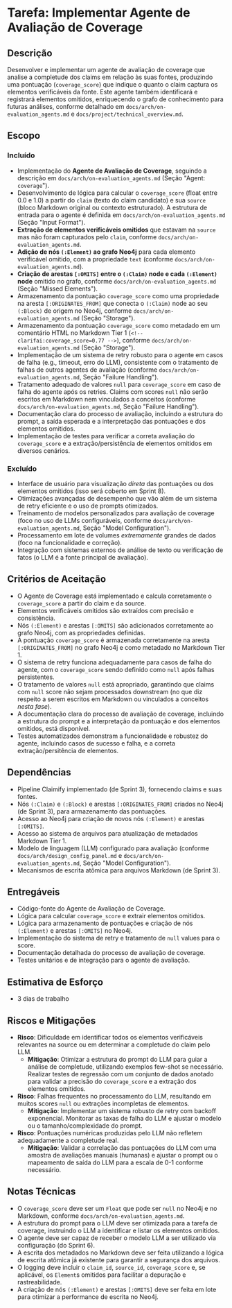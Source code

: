 # Tarefa: Implementar Agente de Avaliação de Coverage

## Descrição
Desenvolver e implementar um agente de avaliação de coverage que analise a completude dos claims em relação às suas fontes, produzindo uma pontuação (`coverage_score`) que indique o quanto o claim captura os elementos verificáveis da fonte. Este agente também identificará e registrará elementos omitidos, enriquecendo o grafo de conhecimento para futuras análises, conforme detalhado em `docs/arch/on-evaluation_agents.md` e `docs/project/technical_overview.md`.

## Escopo

### Incluído
- Implementação do **Agente de Avaliação de Coverage**, seguindo a descrição em `docs/arch/on-evaluation_agents.md` (Seção "Agent: `coverage`").
- Desenvolvimento de lógica para calcular o `coverage_score` (float entre 0.0 e 1.0) a partir do `claim` (texto do claim candidato) e sua `source` (bloco Markdown original ou contexto estruturado). A estrutura de entrada para o agente é definida em `docs/arch/on-evaluation_agents.md` (Seção "Input Format").
- **Extração de elementos verificáveis omitidos** que estavam na `source` mas não foram capturados pelo `claim`, conforme `docs/arch/on-evaluation_agents.md`.
- **Adição de nós `(:Element)` ao grafo Neo4j** para cada elemento verificável omitido, com a propriedade `text` (conforme `docs/arch/on-evaluation_agents.md`).
- **Criação de arestas `[:OMITS]` entre o `(:Claim)` node e cada `(:Element)` node** omitido no grafo, conforme `docs/arch/on-evaluation_agents.md` (Seção "Missed Elements").
- Armazenamento da pontuação `coverage_score` como uma propriedade na aresta `[:ORIGINATES_FROM]` que conecta o `(:Claim)` node ao seu `(:Block)` de origem no Neo4j, conforme `docs/arch/on-evaluation_agents.md` (Seção "Storage").
- Armazenamento da pontuação `coverage_score` como metadado em um comentário HTML no Markdown Tier 1 (`<!-- clarifai:coverage_score=0.77 -->`), conforme `docs/arch/on-evaluation_agents.md` (Seção "Storage").
- Implementação de um sistema de retry robusto para o agente em casos de falha (e.g., timeout, erro do LLM), consistente com o tratamento de falhas de outros agentes de avaliação (conforme `docs/arch/on-evaluation_agents.md`, Seção "Failure Handling").
- Tratamento adequado de valores `null` para `coverage_score` em caso de falha do agente após os retries. Claims com scores `null` não serão escritos em Markdown nem vinculados a conceitos (conforme `docs/arch/on-evaluation_agents.md`, Seção "Failure Handling").
- Documentação clara do processo de avaliação, incluindo a estrutura do prompt, a saída esperada e a interpretação das pontuações e dos elementos omitidos.
- Implementação de testes para verificar a correta avaliação do `coverage_score` e a extração/persistência de elementos omitidos em diversos cenários.

### Excluído
- Interface de usuário para visualização *direta* das pontuações ou dos elementos omitidos (isso será coberto em Sprint 8).
- Otimizações avançadas de desempenho que vão além de um sistema de retry eficiente e o uso de prompts otimizados.
- Treinamento de modelos personalizados para avaliação de coverage (foco no uso de LLMs configuráveis, conforme `docs/arch/on-evaluation_agents.md`, Seção "Model Configuration").
- Processamento em lote de volumes *extremamente* grandes de dados (foco na funcionalidade e correção).
- Integração com sistemas externos de análise de texto ou verificação de fatos (o LLM é a fonte principal de avaliação).

## Critérios de Aceitação
- O Agente de Coverage está implementado e calcula corretamente o `coverage_score` a partir do claim e da source.
- Elementos verificáveis omitidos são extraídos com precisão e consistência.
- Nós `(:Element)` e arestas `[:OMITS]` são adicionados corretamente ao grafo Neo4j, com as propriedades definidas.
- A pontuação `coverage_score` é armazenada corretamente na aresta `[:ORIGINATES_FROM]` no grafo Neo4j e como metadado no Markdown Tier 1.
- O sistema de retry funciona adequadamente para casos de falha do agente, com o `coverage_score` sendo definido como `null` após falhas persistentes.
- O tratamento de valores `null` está apropriado, garantindo que claims com `null` score não sejam processados downstream (no que diz respeito a serem escritos em Markdown ou vinculados a conceitos *nesta fase*).
- A documentação clara do processo de avaliação de coverage, incluindo a estrutura do prompt e a interpretação da pontuação e dos elementos omitidos, está disponível.
- Testes automatizados demonstram a funcionalidade e robustez do agente, incluindo casos de sucesso e falha, e a correta extração/persitência de elementos.

## Dependências
- Pipeline Claimify implementado (de Sprint 3), fornecendo claims e suas fontes.
- Nós `(:Claim)` e `(:Block)` e arestas `[:ORIGINATES_FROM]` criados no Neo4j (de Sprint 3), para armazenamento das pontuações.
- Acesso ao Neo4j para criação de novos nós `(:Element)` e arestas `[:OMITS]`.
- Acesso ao sistema de arquivos para atualização de metadados Markdown Tier 1.
- Modelo de linguagem (LLM) configurado para avaliação (conforme `docs/arch/design_config_panel.md` e `docs/arch/on-evaluation_agents.md`, Seção "Model Configuration").
- Mecanismos de escrita atômica para arquivos Markdown (de Sprint 3).

## Entregáveis
- Código-fonte do Agente de Avaliação de Coverage.
- Lógica para calcular `coverage_score` e extrair elementos omitidos.
- Lógica para armazenamento de pontuações e criação de nós `(:Element)` e arestas `[:OMITS]` no Neo4j.
- Implementação do sistema de retry e tratamento de `null` values para o score.
- Documentação detalhada do processo de avaliação de coverage.
- Testes unitários e de integração para o agente de avaliação.

## Estimativa de Esforço
- 3 dias de trabalho

## Riscos e Mitigações
- **Risco**: Dificuldade em identificar todos os elementos verificáveis relevantes na source ou em determinar a completude do claim pelo LLM.
  - **Mitigação**: Otimizar a estrutura do prompt do LLM para guiar a análise de completude, utilizando exemplos few-shot se necessário. Realizar testes de regressão com um conjunto de dados anotado para validar a precisão do `coverage_score` e a extração dos elementos omitidos.
- **Risco**: Falhas frequentes no processamento do LLM, resultando em muitos scores `null` ou extrações incompletas de elementos.
  - **Mitigação**: Implementar um sistema robusto de retry com backoff exponencial. Monitorar as taxas de falha do LLM e ajustar o modelo ou o tamanho/complexidade do prompt.
- **Risco**: Pontuações numéricas produzidas pelo LLM não refletem adequadamente a completude real.
  - **Mitigação**: Validar a correlação das pontuações do LLM com uma amostra de avaliações manuais (humanas) e ajustar o prompt ou o mapeamento de saída do LLM para a escala de 0-1 conforme necessário.

## Notas Técnicas
- O `coverage_score` deve ser um `Float` que pode ser `null` no Neo4j e no Markdown, conforme `docs/arch/on-evaluation_agents.md`.
- A estrutura do prompt para o LLM deve ser otimizada para a tarefa de coverage, instruindo o LLM a identificar e listar os elementos omitidos.
- O agente deve ser capaz de receber o modelo LLM a ser utilizado via configuração (do Sprint 6).
- A escrita dos metadados no Markdown deve ser feita utilizando a lógica de escrita atômica já existente para garantir a segurança dos arquivos.
- O logging deve incluir o `claim_id`, `source_id`, `coverage_score` e, se aplicável, os `Element`s omitidos para facilitar a depuração e rastreabilidade.
- A criação de nós `(:Element)` e arestas `[:OMITS]` deve ser feita em lote para otimizar a performance de escrita no Neo4j.